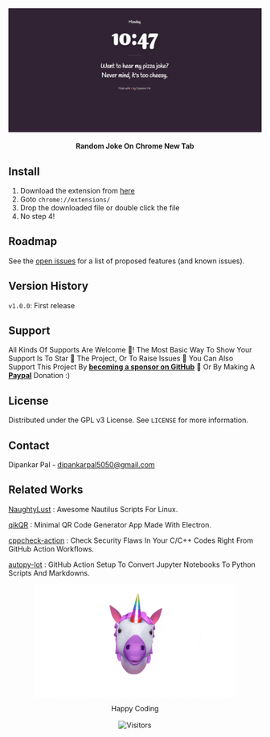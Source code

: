 <div align=center>
  <img align="center" src="./logo.png"/> 
  
  <p> </p>
  <p align=center>
  <h4 align=center > Random Joke On Chrome New Tab</h4>
  </p>
  </div>

## Install
1. Download the extension from [here](https://github.com/deep5050/one-more-joke-please/releases/download/v1.0/one-more-joke-please-v1.0.crx)
2. Goto `chrome://extensions/`
3. Drop the downloaded file or double click the file
4. No step 4!

## Roadmap

See the [open issues](https://github.com/deep5050/one-more-joke-please/issues) for a list of proposed features (and known issues).


## Version History


`v1.0.0`: First release


## Support

All Kinds Of Supports Are Welcome :raised_hands:! The Most Basic Way To Show Your Support Is To Star :star2: The Project, Or To Raise Issues :speech_balloon: You Can Also Support This Project By [**becoming a sponsor on GitHub**](https://github.com/sponsors/deep5050) :clap: Or By Making A [**Paypal**](https://paypal.me/deep5050) Donation :)

<!-- LICENSE -->
## License

Distributed under the GPL v3 License. See `LICENSE` for more information.



<!-- CONTACT -->
## Contact

Dipankar Pal - dipankarpal5050@gmail.com


## Related Works
[NaughtyLust](https://github.com/deep5050/NaughtyLust) : Awesome Nautilus Scripts For Linux.

[qikQR](https://github.com/deep5050/qikQR) : Minimal QR Code Generator App Made With Electron.

[cppcheck-action](https://github.com/deep5050/cppcheck-action) : Check Security Flaws In Your C/C++ Codes Right From GitHub Action Workflows.

[autopy-lot](https://github.com/deep5050/autopy-lot) : GitHub Action Setup To Convert Jupyter Notebooks To Python Scripts And Markdowns.

<div align=center>
<p align=center><img align=center src="https://raw.githubusercontent.com/liyasthomas/templates/master/assets/logo.gif" alt="unicorn" width="400">
</p>
<p align=center>Happy Coding</p>
  
<p align=center><img align=center  src="https://visitor-badge.laobi.icu/badge?page_id=deep5050.one-more-joke-please" alt="Visitors">  </p>

</div>

